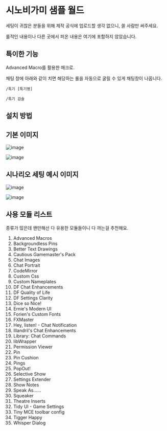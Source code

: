 # 시노비가미 샘플 월드

세팅이 귀찮은 분들을 위해 제작
공식에 업로드할 생각 없으니, 쓸 사람만 써주세요.

룰적인 내용이나 다른 곳에서 퍼온 내용은 여기에 포함하지 않았습니다.

## 특이한 기능
Advanced Macro를 활용한 매크로. 

채팅 창에 아래와 같이 치면 해당하는 롤을 자동으로 굴릴 수 있게 채팅창이 나옵니다.

<code>/특기 [특기명]</code>

<code>/특기 검술</code>


## 설치 방법



## 기본 이미지
![image](https://user-images.githubusercontent.com/15700174/133083485-4bcd3091-4eb8-4057-a591-573d8f7271db.png)

![image](https://user-images.githubusercontent.com/15700174/133083800-0610df89-9109-45fb-b155-6ec2526d43e5.png)


## 시나리오 세팅 예시 이미지
![image](https://user-images.githubusercontent.com/15700174/133083947-10f5878c-b588-495f-b78b-40e5d57b2fe0.png)

![image](https://user-images.githubusercontent.com/15700174/133083974-1c57ad5e-bad4-4b2b-a40e-9a0a05d30719.png)


## 사용 모듈 리스트
종류가 많은데 왠만해선 다 유용한 모듈들이니 다 까는걸 추천해요.

1. Advanced Macros
2. Backgroundless Pins
3. Better Text Drawings
4. Cautious Gamemaster's Pack
5. Chat Images
6. Chat Portrait
7. CodeMirror
8. Custom Css
9. Custom Nameplates
10. DF Chat Enhancements
11. DF Quality of Life
12. DF Settings Clarity
13. Dice so Nice!
14. Ernie's Modern UI
15. Forien's Custom Fonts
16. FXMaster
17. Hey, listen! - Chat Notification
18. Illandril's Chat Enhancements
19. Library: Chat Commands
20. libWrapper
21. Permission Viewer
22. Pin
23. Pin Cushion
24. Pings
25. PopOut!
26. Selective Show
27. Settings Extender
28. Show Notes
29. Speak As......
30. Squeaker
31. Theatre Inserts
32. Tidy UI - Game Settings
33. Tiny MCE toolbar config
34. Tigger Happy
35. Whisper Dialog

